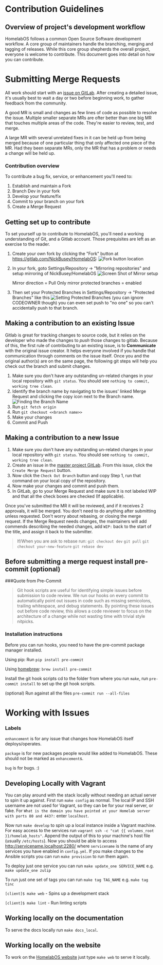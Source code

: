 # Contribution Guidelines

## Overview of project's development workflow

HomelabOS follows a common Open Source Software development workflow. A core group of maintainers handle the branching, merging and tagging of releases. While this core group shepherds the overall project, everyone is welcome to contribute. This document goes into detail on how you can contribute.

# Submitting Merge Requests

All work should start with an [issue on GitLab](https://gitlab.com/NickBusey/HomelabOS/-/issues/new). After creating a detailed issue, it's usually best to wait a day or two before beginning work, to gather feedback from the community.

A good MR is small and changes as few lines of code as possible to resolve the issue. Multiple smaller separate MRs are ofter better than one big MR that touches multiple areas of the code. They're easier to review, test, and merge.

A large MR with several unrelated fixes in it can be held up from being merged because of one particular thing that only affected one piece of the MR. Had they been separate MRs, only the MR that has a problem or needs a change will be held up.

### Contribution overview

To contribute a bug fix, service, or enhancement you'll need to:

1. Establish and maintain a Fork
2. Branch Dev in your fork
3. Develop your feature/fix
4. Commit to your branch on your fork
5. Create a Merge Request

## Getting set up to contribute

To set yourself up to contribute to HomelabOS, you'll need a working understanding of Git, and a Gitlab account. Those prequisites are left as an exercise to the reader.

1. Create your own fork by clicking the "Fork" button at https://gitlab.com/NickBusey/HomelabOS: ![Fork button location](fork.png)

2. In your fork, goto Settings/Repository -> "Mirroring repositories" and setup mirroring of NickBusey/HomelabOS
![Screen Shot of Mirror setup](mirror.png)

    Mirror direction = Pull
    Only mirror protected branches = enabled

3. Then set your Protected Branches in Settings/Repository -> "Protected Branches" like this
![Setting Protected Branches](protected-branches.png)
(you can ignore CODEOWNER though) you can even set push to "no one" so you can't accidentally push to that branch.

## Making a contribution to an existing Issue

Gitlab is great for tracking changes to source code, but it relies on the developer who made the changes to *push* those changes to gitlab. Because of this, the first rule of contributing to an existing issue, is to **Communicate** with the original issue creator. It helps everyone involved if you handle that communication through comments on the issue itself. Once you and the original author(s) are on the same page, the following git steps will help you check out the branch and submit changes.

1. Make sure you don't have any outstanding un-related changes in your local repository with `git status`. You should see `nothing to commit, working tree clean`.
2. Identify the branch name by navigating to the issues' linked Merge Request and clicking the copy icon next to the Branch name.
    ![Finding the Branch Name](branch-name.png)
4. Run `git fetch origin`
5. Run `git checkout <<branch name>>`
6. Make your changes
7. Commit and Push

## Making a contribution to a new Issue

1. Make sure you don't have any outstanding un-related changes in your local repository with `git status`. You should see `nothing to commit, working tree clean`.
2. Create an issue in the [master project GitLab](https://gitlab.com/NickBusey/HomelabOS/-/issues). From this issue, click the `Create Merge Request` button.
3. Now click the `Check Out Branch` button and copy Step 1, run that command on your local copy of the repository.
4. Now make your changes and commit and push them.
5. In GitLab, go to your Merge Request and make sure it is not labeled WIP and that all the check boxes are checked (If applicable).

Once you've submitted the MR it will be reviewed, and if it receives 2 approvals, it will be merged. You don't need to do anything after submitting unless requested. Don't worry about rebasing, or closing the merge request. If the Merge Request needs changes, the maintainers will add commends describing the needed changes, add `WIP:` back to the start of the title, and assign it back to the submitter.

> If/When you are ask to rebase run:
> `git checkout dev`
> `git pull`
> `git checkout your-new-feature`
> `git rebase dev`

## Before submitting a merge request install pre-commit (optional)

###Quote from Pre-Commit
> Git hook scripts are useful for identifying simple issues before submission to code review. We run our hooks on every commit to automatically point out issues in code such as missing semicolons, trailing whitespace, and debug statements. By pointing these issues out before code review, this allows a code reviewer to focus on the architecture of a change while not wasting time with trivial style nitpicks.

### Installation instructions

Before you can run hooks, you need to have the pre-commit package manager installed.

Using pip:
Run `pip install pre-commit`

Using [homebrew](https://brew.sh/):
`brew install pre-commit`

Install the git hook scripts
cd to the folder from where you run `make`,
run `pre-commit install` to set up the git hook scripts.

(optional) Run against all the files
`pre-commit run --all-files`

# Working with Issues

### Labels

`enhancement` is for any issue that changes how HomelabOS itself deploys/operates.

`package` is for new packages people would like added to HomelabOS. These should not be marked as `enhancement`s.

`bug` is for bugs. :)

## Developing Locally with Vagrant

You can play around with the stack locally without needing an actual server to spin it up against.
First run `make config` as normal. The local IP and SSH username are not used for Vagrant, so they can be
for your real server, or fake. For `What is the domain you have pointed at your Homelab server with ports 80 and 443?:`
enter `localhost`.

Now run `make develop` to spin up a local instance inside a Vagrant machine.
For easy access to the services run `vagrant ssh -c "cat {{ volumes_root }}/homelab_hosts"`. Append the output of this to your
machine's host file (usually `/etc/hosts`). Now you should be able to access http://servicename.localhost:2280/
where `servicename` is the name of any services you have enabled in `config.yml`.
If you make changes to the Ansible scripts you can run `make provision` to run them again.

To deploy just one service you can run `make update_one SERVICE_NAME` e.g. `make update_one zulip`

To run just one set of tags you can run `make tag TAG_NAME` e.g. `make tag tinc`

`[client]$ make web` - Spins up a development stack

`[client]$ make lint` - Run linting scripts

## Working locally on the documentation

To serve the docs locally run `make docs_local`.

## Working locally on the website

To work on the [HomelabOS website](https://homelabos.com/) just type `make web` to serve it locally.
